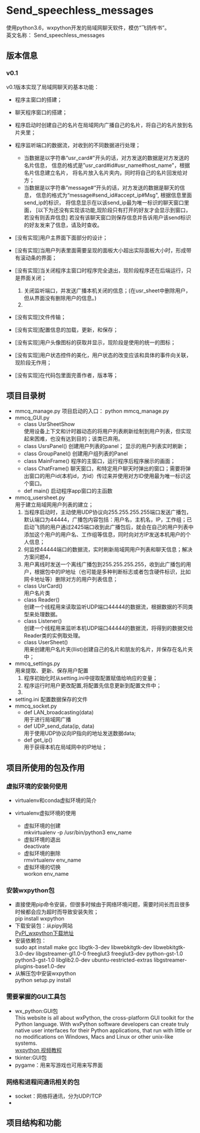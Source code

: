# Send_speechless_messages
使用python3.6，wxpython开发的局域网聊天软件，模仿“飞鸽传书”。  
英文名称：   Send_speechless_messages
## 版本信息

### v0.1

v0.1版本实现了局域网聊天的基本功能： 
 
- 程序主窗口的搭建；  
- 聊天程序窗口的搭建；  
- 程序启动时创建自己的名片在局域网内广播自己的名片，将自己的名片放到名片夹里；  
- 程序监听端口的数据流，对收到的不同数据进行处理；      
    - 当数据是以字符串“usr_card#"开头的话，对方发送的数据是对方发送的名片信息，
      信息的格式是”usr_card#id#usr_name#host_name"，根据名片信息建立名片，
      将名片放入名片夹内，同时将自己的名片回发给对方；  
    - 当数据是以字符串”message#“开头的话，对方发送的数据是聊天的信息，
      信息的格式为“message#send_id#accept_ip#Msg", 根据信息里面send_ip的标识，
      将信息显示在以该send_ip最为唯一标识的聊天窗口里面，
      [以下为还没有实现该功能,现阶段只有打开的好友才会显示到窗口，若没有则丢弃信息]
      若没有该聊天窗口则保存信息并告诉用户该send标识的好友发来了信息，请及时查收。
- [没有实现]用户主界面下面部分的设计；

- [没有实现]当用户列表里面需要呈现的面板大小超出实际面板大小时，形成带有滚动条的界面；
- [没有实现]当关闭程序主窗口时程序完全退出，现阶段程序还在后端运行，只是界面关闭；
    1. 关闭监听端口，并发送广播本机关闭的信息；(在usr_sheet中删除用户，但从界面没有删除用户的信息。)
    2. 
- [没有实现]文件传输；
- [没有实现]配置信息的加载，更新，和保存；
- [没有实现]用户头像图标的获取并显示，现阶段是使用的统一的图标；
- [没有实现]用户状态控件的美化，用户状态的改变应该和具体的事件向关联，现阶段无作用；
- [没有实现]在代码包里面完善作者，版本等；
        
## 项目目录树

- mmcq_manage.py
项目启动的入口： python mmcq_manage.py 
- mmcq_GUI.py
	- class UsrSheetShow  
	使用设备上下文和计时器动态的将用户列表刷新绘制到用户列表，但实现起来困难，也没有达到目的；该类已弃用。
	- class UsrsPanel()
	创建用户列表的panel；
    显示的用户列表实时刷新；
    - class GroupPanel()
    创建用户组列表的Panel
    - class MainFrame()
    程序的主窗口，运行程序后程序展示的画面；
    - class ChatFrame()
    聊天窗口，和特定用户聊天时弹出的窗口；需要将弹出窗口的用户id(本机id，方id）传过来并使用对方ID使用最为唯一标识这个窗口。
    - def main()
    启动程序app窗口的主函数
- mmcq_usersheet.py  
    用于建立局域网用户列表的建立；
    1. 当程序启动时，主动使用UDP协议向255.255.255.255端口发送广播包，默认端口为44444，广播包内容包括：用户名，主机名，IP，工作组；已启动飞鸽的用户通过2425端口收到此广播包后，就会在自己的用户列表中添加这个用户的用户名、工作组等信息，同时向对方IP发送本机用户的个人信息；
    2. 何监控44444端口的数据流，实时刷新局域网用户列表和聊天信息；解决方案问题4，
    3. 用户离线时发送一个离线广播包到255.255.255.255，收到此广播包的用户，根据包中的IP地址（也可能是多种判断标志或者包含硬件标识，比如网卡地址等）删除对方的用户列表信息；
	- class UsrCard()  
	用户名片类
	- class Reader()  
	创建一个线程用来读取监听UDP端口44444的数据流，根据数据的不同类型来处理数据。
	- class Listener()  
	创建一个线程用来监听本机UDP端口44444的数据流，将得到的数据交给Reader类的实例取处理。
	- class UserSheet()  
	用来创建用户名片夹(llist)创建自己的名片和朋友的名片，并保存在名片夹中；
- mmcq_settings.py  
    用来提取、更新、保存用户配置
    1. 程序初始化时从setting.ini中提取配置赋值给响应的变量；
    2. 程序运行时用户更改配置,将配置先信息更新到配置文件中；
    3. 
- setting.ini
    配置数据保存的文件
- mmcq_socket.py
    - def LAN_broadcasting(data)  
        用于进行局域网广播
    - def UDP_send_data(ip, data)  
        用于使用UDP协议向IP指向的地址发送数据data;
    - def get_ip()  
        用于获得本机在局域网中的IP地址；

## 项目所使用的包及作用

### 虚拟环境的安装何使用

- virtualenv和conda虚拟环境的简介  

- virtualenv虚拟环境的使用  

    - 虚拟环境的创建  
    mkvirtualenv -p /usr/bin/python3 env_name
    - 虚拟环境的退出  
    deactivate
    - 虚拟环境的删除  
    rmvirtualenv env_name
    - 虚拟环境的切换  
    workon env_name

### 安装wxpython包

- 直接使用pip命令安装，但很多时候由于网络环境问题，需要时间长而且很多时候都会应为超时而导致安装失败；  
pip install wxpython
- 下载安装包：从pipy网站  
[PyPI_wxpython下载地址](https://pypi.org/project/wxPython/#files)
- 安装依赖包：  
sudo apt install make gcc libgtk-3-dev libwebkitgtk-dev libwebkitgtk-3.0-dev libgstreamer-gl1.0-0 freeglut3 freeglut3-dev python-gst-1.0 python3-gst-1.0 libglib2.0-dev ubuntu-restricted-extras libgstreamer-plugins-base1.0-dev
- 从解压包中安装wxpython  
python setup.py install

### 需要掌握的GUI工具包

- wx_python:GUI包  
    This website is all about wxPython, the cross-platform GUI toolkit for 
    the Python language. With wxPython software developers can create truly 
    native user interfaces for their Python applications, that run with 
    little or no modifications on Windows, Macs and Linux or other unix-like 
    systems.  
    [wxpython 视频教程](https://www.bilibili.com/video/av47145230?p=1)
- tkinter:GUI包
- pygame：用来写游戏也可用来写界面

### 网络和进程间通讯相关的包  

- socket：网络将通讯，分为UDP/TCP
- 


## 项目结构和功能 


